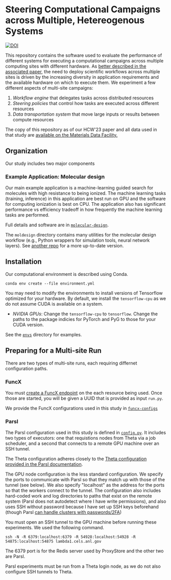 # Steering Computational Campaigns across Multiple, Hetereogenous Systems

[![DOI](https://zenodo.org/badge/624905033.svg)](https://zenodo.org/badge/latestdoi/624905033)

This repository contains the software used to evaluate the performance of different
systems for executing a computational campaigns across multiple computing sites with different hardware.
As [better described in the associated paper](#), the need to deploy scientific workflows across multiple
sites is driven by the increasing diversity in application requirements
and the available hardware on which to execute them.
We experiment a few different aspects of multi-site campaigns:

1. _Workflow engine_ that delegates tasks across distributed resources
1. _Steering policies_ that control how tasks are executed across different resources
1. _Data transportation system_ that move large inputs or results between compute resources

The copy of this repository as of our HCW'23 paper and all data used in that study are 
[available on the Materials Data Facility.](https://acdc.alcf.anl.gov/mdf/detail/multiresource_ai_v2.1/)


## Organization

Our study includes two major components

### Example Application: Molecular design

Our main example application is a machine-learning guided search for molecules with high resistance to being ionized.
The machine learning tasks (training, inference) in this application are best run on GPU and the software for computing
ionization is best on CPU.
The application also has significant performance vs efficiency tradeoff in how frequently the machine learning tasks are
performed.

Full details and software are in [`molecular-design`](./molecular-design).

The `moldesign` directory contains many utilities for the molecular design workflow (e.g., Python wrappers for
simulation tools, neural network layers).
See [another repo](http://github.com/exalearn/electrolyte-design) for a more up-to-date version.

## Installation

Our computational environment is described using Conda.

```commandline
conda env create --file environment.yml
```

You may need to modify the environments to install versions of Tensorflow optimized for your hardware.
By default, we install the `tensorflow-cpu` as we do not assume CUDA is available on a system.

- _NVIDIA GPUs_: Change the `tensorflow-cpu` to `tensorflow`. Change the paths to the package indicies for PyTorch and PyG to those for your CUDA version.

See the [`envs`](./envs) directory for examples.

## Preparing for a Multi-site Run

There are two types of multi-site runs, each requiring differnet configuration paths.

### FuncX

You must [create a FuncX endpoint](https://funcx.readthedocs.io/en/latest/endpoints.html) on the each resource being used.
Once those are started, you will be given a UUID that is provided as input `run.py`.

We provide the FuncX configurations used in this study in [`funcx-configs`](./configs/funcx-configs)

### Parsl

The Parsl configuration used in this study is defined in [`config.py`](./configs/config.py).
It includes two types of executors: one that requistions nodes from Theta via a job scheduler, 
and a second that connects to a remote GPU machine over an SSH tunnel.

The Theta configuration adheres closely to the [Theta configuration provided in the Parsl documentation](https://parsl.readthedocs.io/en/1.2.0/userguide/configuring.html#theta-alcf).

The GPU node configuration is the less standard configuration.
We specify the ports to communicate with Parsl so that they match up with those of the tunnel (see below).
We also specify "localhost" as the address for the ports so that the workers connect to the tunnel.
The configuration also includes hard-coded work and log directories to paths that exist on the remote system (Parsl does not autodetect where I have write permissions), 
and also uses SSH without password because I have set up SSH keys beforehand (though Parsl [can handle clusters with passwords/2FA](https://parsl.readthedocs.io/en/1.2.0/stubs/parsl.channels.SSHInteractiveLoginChannel.html#parsl.channels.SSHInteractiveLoginChannel))

You must open an SSH tunnel to the GPU machine before running these experiments.
We used the following command.

```
ssh -N -R 6379:localhost:6379 -R 54928:localhost:54928 -R 54875:localhost:54875 lambda1.cels.anl.gov
```

The 6379 port is for the Redis server used by ProxyStore and the other two are Parsl.

Parsl experiments must be run from a Theta login node, as we do not also configure SSH tunnels to Theta.
